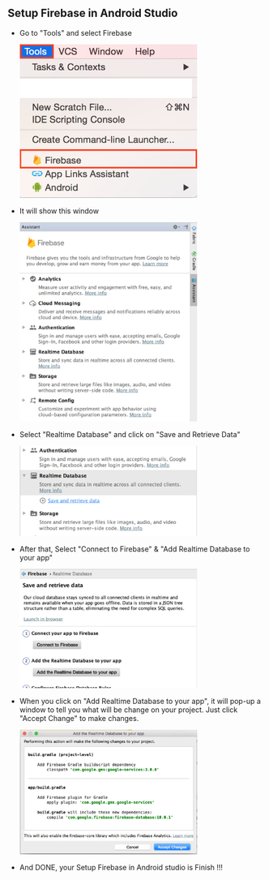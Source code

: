 ## Setup Firebase in Android Studio
- Go to "Tools" and select Firebase

    <img src="https://github.com/Agmo-Android/TheSimpleLab/blob/master/ScreenShot/ScreenShot_Firebase_AndroidStudio_1.png" width="350">

- It will show this window

    <img src="https://github.com/Agmo-Android/TheSimpleLab/blob/master/ScreenShot/ScreenShot_Firebase_AndroidStudio_2.png" width="350">

- Select "Realtime Database" and click on "Save and Retrieve Data"

    <img src="https://github.com/Agmo-Android/TheSimpleLab/blob/master/ScreenShot/ScreenShot_Firebase_AndroidStudio_3.png" width="350">

- After that, Select "Connect to Firebase" & "Add Realtime Database to your app"

    <img src="https://github.com/Agmo-Android/TheSimpleLab/blob/master/ScreenShot/ScreenShot_Firebase_AndroidStudio_4.png" width="350">

- When you click on "Add Realtime Database to your app", it will pop-up a window to tell you what will be change on your project. Just click "Accept Change" to make changes.

    <img src="https://github.com/Agmo-Android/TheSimpleLab/blob/master/ScreenShot/ScreenShot_Firebase_AndroidStudio_5.png" width="350">

- And DONE, your Setup Firebase in Android studio is Finish !!!
